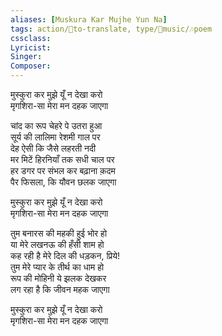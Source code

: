```yaml
---
aliases: [Muskura Kar Mujhe Yun Na]
tags: action/📰to-translate, type/🎵music/🎶poem  
cssclass:
Lyricist: 
Singer:
Composer:
---
```


मुस्कुरा कर मुझे यूँ न देखा करो  
मृगशिरा-सा मेरा मन दहक जाएगा 
  
चांद का रूप चेहरे पे उतरा हुआ  
सूर्य की लालिमा रेशमी गाल पर  
देह ऐसी कि जैसे लहरती नदी  
मर मिटें हिरनियाँ तक सधी चाल पर  
हर डगर पर संभल कर बढ़ाना क़दम  
पैर फिसला, कि यौवन छलक जाएगा  
  
मुस्कुरा कर मुझे यूँ न देखा करो  
मृगशिरा-सा मेरा मन दहक जाएगा  
  
तुम बनारस की महकी हुई भोर हो  
या मेरे लखनऊ की हँसी शाम हो  
कह रही है मेरे दिल की धड़कन, प्रिये!  
तुम मेरे प्यार के तीर्थ का धाम हो  
रूप की मोहिनी ये झलक देखकर  
लग रहा है कि जीवन महक जाएगा  
  
मुस्कुरा कर मुझे यूँ न देखा करो  
मृगशिरा-सा मेरा मन दहक जाएगा


